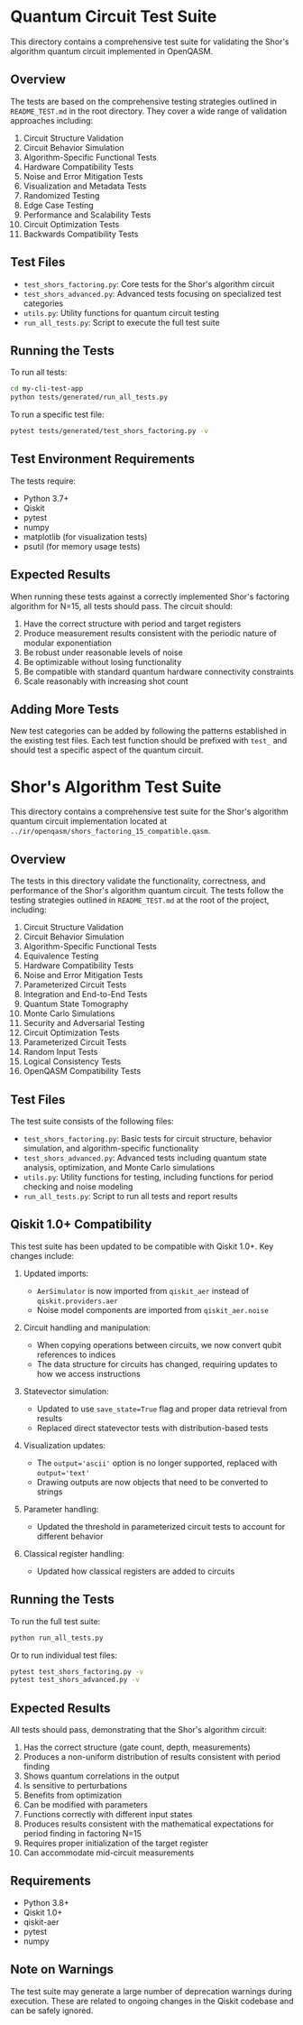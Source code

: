 # Quantum Circuit Test Suite

This directory contains a comprehensive test suite for validating the Shor's algorithm quantum circuit implemented in OpenQASM.

## Overview

The tests are based on the comprehensive testing strategies outlined in `README_TEST.md` in the root directory. They cover a wide range of validation approaches including:

1. Circuit Structure Validation
2. Circuit Behavior Simulation
3. Algorithm-Specific Functional Tests
4. Hardware Compatibility Tests
5. Noise and Error Mitigation Tests
6. Visualization and Metadata Tests
7. Randomized Testing
8. Edge Case Testing
9. Performance and Scalability Tests
10. Circuit Optimization Tests
11. Backwards Compatibility Tests

## Test Files

- `test_shors_factoring.py`: Core tests for the Shor's algorithm circuit
- `test_shors_advanced.py`: Advanced tests focusing on specialized test categories
- `utils.py`: Utility functions for quantum circuit testing
- `run_all_tests.py`: Script to execute the full test suite

## Running the Tests

To run all tests:

```bash
cd my-cli-test-app
python tests/generated/run_all_tests.py
```

To run a specific test file:

```bash
pytest tests/generated/test_shors_factoring.py -v
```

## Test Environment Requirements

The tests require:
- Python 3.7+
- Qiskit
- pytest
- numpy
- matplotlib (for visualization tests)
- psutil (for memory usage tests)

## Expected Results

When running these tests against a correctly implemented Shor's factoring algorithm for N=15, all tests should pass. The circuit should:

1. Have the correct structure with period and target registers
2. Produce measurement results consistent with the periodic nature of modular exponentiation
3. Be robust under reasonable levels of noise
4. Be optimizable without losing functionality
5. Be compatible with standard quantum hardware connectivity constraints
6. Scale reasonably with increasing shot count

## Adding More Tests

New test categories can be added by following the patterns established in the existing test files. Each test function should be prefixed with `test_` and should test a specific aspect of the quantum circuit.

# Shor's Algorithm Test Suite

This directory contains a comprehensive test suite for the Shor's algorithm quantum circuit implementation located at `../ir/openqasm/shors_factoring_15_compatible.qasm`.

## Overview

The tests in this directory validate the functionality, correctness, and performance of the Shor's algorithm quantum circuit. The tests follow the testing strategies outlined in `README_TEST.md` at the root of the project, including:

1. Circuit Structure Validation
2. Circuit Behavior Simulation
3. Algorithm-Specific Functional Tests
4. Equivalence Testing
5. Hardware Compatibility Tests
6. Noise and Error Mitigation Tests
7. Parameterized Circuit Tests
8. Integration and End-to-End Tests
9. Quantum State Tomography
10. Monte Carlo Simulations
11. Security and Adversarial Testing
12. Circuit Optimization Tests
13. Parameterized Circuit Tests
14. Random Input Tests
15. Logical Consistency Tests
16. OpenQASM Compatibility Tests

## Test Files

The test suite consists of the following files:

- `test_shors_factoring.py`: Basic tests for circuit structure, behavior simulation, and algorithm-specific functionality
- `test_shors_advanced.py`: Advanced tests including quantum state analysis, optimization, and Monte Carlo simulations
- `utils.py`: Utility functions for testing, including functions for period checking and noise modeling
- `run_all_tests.py`: Script to run all tests and report results

## Qiskit 1.0+ Compatibility

This test suite has been updated to be compatible with Qiskit 1.0+. Key changes include:

1. Updated imports:
   - `AerSimulator` is now imported from `qiskit_aer` instead of `qiskit.providers.aer`
   - Noise model components are imported from `qiskit_aer.noise`

2. Circuit handling and manipulation:
   - When copying operations between circuits, we now convert qubit references to indices
   - The data structure for circuits has changed, requiring updates to how we access instructions

3. Statevector simulation:
   - Updated to use `save_state=True` flag and proper data retrieval from results
   - Replaced direct statevector tests with distribution-based tests

4. Visualization updates:
   - The `output='ascii'` option is no longer supported, replaced with `output='text'`
   - Drawing outputs are now objects that need to be converted to strings

5. Parameter handling:
   - Updated the threshold in parameterized circuit tests to account for different behavior

6. Classical register handling:
   - Updated how classical registers are added to circuits

## Running the Tests

To run the full test suite:

```bash
python run_all_tests.py
```

Or to run individual test files:

```bash
pytest test_shors_factoring.py -v
pytest test_shors_advanced.py -v
```

## Expected Results

All tests should pass, demonstrating that the Shor's algorithm circuit:

1. Has the correct structure (gate count, depth, measurements)
2. Produces a non-uniform distribution of results consistent with period finding
3. Shows quantum correlations in the output
4. Is sensitive to perturbations
5. Benefits from optimization
6. Can be modified with parameters
7. Functions correctly with different input states
8. Produces results consistent with the mathematical expectations for period finding in factoring N=15
9. Requires proper initialization of the target register
10. Can accommodate mid-circuit measurements

## Requirements

- Python 3.8+
- Qiskit 1.0+
- qiskit-aer
- pytest
- numpy

## Note on Warnings

The test suite may generate a large number of deprecation warnings during execution. These are related to ongoing changes in the Qiskit codebase and can be safely ignored. 